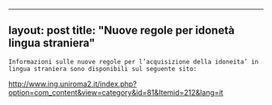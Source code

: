 
---
layout: post
title:  "Nuove regole per idonetà lingua straniera"
---
	Informazioni sulle nuove regole per l’acquisizione della idoneita’ in lingua straniera sono disponibili sul seguente sito:

<http://www.ing.uniroma2.it/index.php?option=com_content&view=category&id=81&Itemid=212&lang=it>